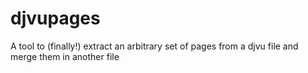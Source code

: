 djvupages
=========

A tool to (finally!) extract an arbitrary set of pages from a djvu file and merge them in another file